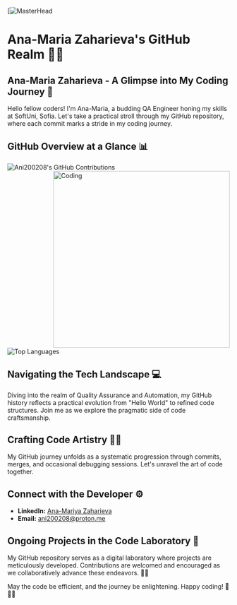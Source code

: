 [![MasterHead](https://media.licdn.com/dms/image/C4E16AQEv3e9_-eJbpA/profile-displaybackgroundimage-shrink_200_800/0/1615283393774?e=2147483647&v=beta&t=kI7KB3pgdRXoeSRkqujcefB1u5ThDOKMqwTfcCUYiFs)
# Ana-Maria Zaharieva's GitHub Realm 👩‍💻

## Ana-Maria Zaharieva - A Glimpse into My Coding Journey 🚀
Hello fellow coders! I'm Ana-Maria, a budding QA Engineer honing my skills at SoftUni, Sofia. Let's take a practical stroll through my GitHub repository, where each commit marks a stride in my coding journey.

## GitHub Overview at a Glance 📊
![Ani200208's GitHub Contributions](https://github-readme-stats.vercel.app/api?username=Ani200208&show_icons=true&hide_title=true&count_private=true&hide=prs&theme=radical)
<img align="right" alt="Coding" width="400" src="https://encrypted-tbn0.gstatic.com/images?q=tbn:ANd9GcTHx5uXbK0GQVIUKUMPs8Bsxuv2aPcdlBqbeg&usqp=CAU">


![Top Languages](https://github-readme-stats.vercel.app/api/top-langs/?username=Ani200208&layout=compact&theme=radical)

## Navigating the Tech Landscape 💻
Diving into the realm of Quality Assurance and Automation, my GitHub history reflects a practical evolution from "Hello World" to refined code structures. Join me as we explore the pragmatic side of code craftsmanship.

## Crafting Code Artistry 🧙‍♀️
My GitHub journey unfolds as a systematic progression through commits, merges, and occasional debugging sessions. Let's unravel the art of code together.

## Connect with the Developer ⚙️
- **LinkedIn:** [Ana-Mariya Zaharieva](https://www.linkedin.com/in/ana-mariya-zaharieva/)
- **Email:** ani200208@proton.me

## Ongoing Projects in the Code Laboratory 🚧
My GitHub repository serves as a digital laboratory where projects are meticulously developed. Contributions are welcomed and encouraged as we collaboratively advance these endeavors. 🌟🚀

May the code be efficient, and the journey be enlightening. Happy coding! 🎉👩‍💻
